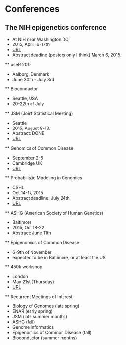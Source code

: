 # Conferences

## The NIH epigenetics conference
- At NIH near Washington DC
- 2015, April 16-17th
- [URL](http://ncifrederick.cancer.gov/events/cecb2015/)
- Abstract deadine (posters only I think) March 6, 2015.

** useR 2015
- Aalborg, Denmark
- June 30th - July 3rd.

** Bioconductor
- Seattle, USA
- 20-22th of July

** JSM (Joint Statistical Meeting)
- Seattle
- 2015, August 8-13.
- Abstract: DONE
- [URL](http://www.amstat.org/meetings/jsm/2015/)

** Genomics of Common Disease
- September 2-5
- Cambridge UK
- [URL](https://registration.hinxton.wellcome.ac.uk/display_info.asp?id=494)

** Probabilistic Modeling in Genomics
- CSHL
- Oct 14-17, 2015
- Abstract deadline: July 24th
- [URL](http://meetings.cshl.edu/meetings/2015/probgen15.shtml)

** ASHG (American Society of Human Genetics)
- Baltimore
- 2015, Oct 18-22
- Abstract: June 11th

** Epigenomics of Common Disease
- 6-9th of November
- expected to be in Baltimore, or at least the US

** 450k workshop
- London
- May 21st (Thursday)
- [URL](http://webspace.qmul.ac.uk/rlowe/450kworkshop//register.html)


** Recurrent Meetings of Interest
- Biology of Genomes (late spring)
- ENAR (early spring)
- JSM (late summer months)
- ASHG (fall)
- Genome Informatics
- Epigenomics of Common Disease (fall)
- Bioconductor (summer months)

